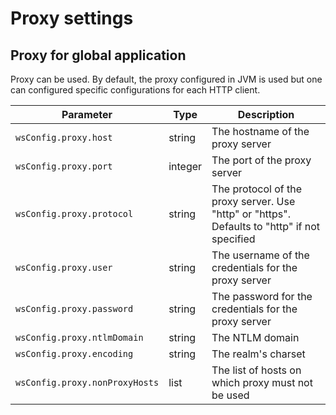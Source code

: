 # Proxy settings

## Proxy for global application

Proxy can be used. By default, the proxy configured in JVM is used but one can configured specific configurations for each HTTP client.

| Parameter                                | Type           | Description                          |
| -----------------------------------------| -------------- | ------------------------------------ |
| `wsConfig.proxy.host`                    | string         | The hostname of the proxy server |
| `wsConfig.proxy.port`                    | integer        | The port of the proxy server |
| `wsConfig.proxy.protocol`                | string         | The protocol of the proxy server.  Use "http" or "https".  Defaults to "http" if not specified |
| `wsConfig.proxy.user`                    | string         | The username of the credentials for the proxy server |
| `wsConfig.proxy.password`                | string         | The password for the credentials for the proxy server |
| `wsConfig.proxy.ntlmDomain`              | string         | The NTLM domain  | 
| `wsConfig.proxy.encoding`                | string         | The realm's charset | 
| `wsConfig.proxy.nonProxyHosts`           | list           | The list of hosts on which proxy must not be used |


